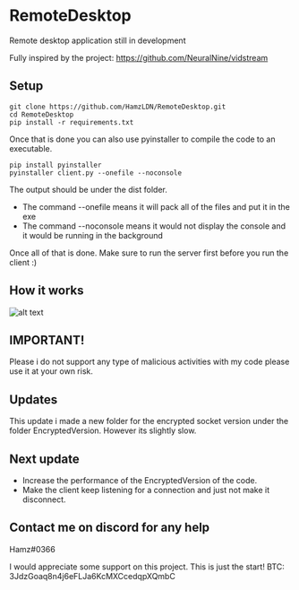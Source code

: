 # RemoteDesktop
Remote desktop application still in development

Fully inspired by the project: https://github.com/NeuralNine/vidstream

## Setup
```
git clone https://github.com/HamzLDN/RemoteDesktop.git
cd RemoteDesktop
pip install -r requirements.txt
```

Once that is done you can also use pyinstaller to compile the code to an executable.
```
pip install pyinstaller
pyinstaller client.py --onefile --noconsole
```
The output should be under the dist folder.
- The command --onefile means it will pack all of the files and put it in the exe
- The command --noconsole means it would not display the console and it would be running in the background

Once all of that is done. Make sure to run the server first before you run the client :)

## How it works
![alt text](https://github.com/HamzLDN/RemoteDesktop/blob/main/Diagram.png)

## IMPORTANT!
Please i do not support any type of malicious activities with my code please use it at your own risk.  
## Updates
This update i made a new folder for the encrypted socket version under the folder EncryptedVersion.
However its slightly slow.

## Next update
- Increase the performance of the EncryptedVersion of the code.
- Make the client keep listening for a connection and just not make it disconnect.

## Contact me on discord for any help
Hamz#0366

I would appreciate some support on this project. This is just the start!
BTC: 3JdzGoaq8n4j6eFLJa6KcMXCcedqpXQmbC

